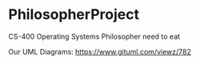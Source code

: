 # PhilosopherProject
CS-400 Operating Systems Philosopher need to eat


Our UML Diagrams: https://www.gituml.com/viewz/782
